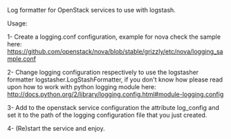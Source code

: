 Log formatter for OpenStack services to use with logstash.


Usage:

1- Create a logging.conf configuration, example for nova check the sample
   here: https://github.com/openstack/nova/blob/stable/grizzly/etc/nova/logging_sample.conf

2- Change logging configuration respectively to use the logstasher formatter
   logstasher.LogStashFormatter, if you don't know how please read upon how
   to work with python logging module here: http://docs.python.org/2/library/logging.config.html#module-logging.config

3- Add to the openstack service configuration the attribute log_config and set it
   to the path of the logging configuration file that you just created.

4- (Re)start the service and enjoy.
